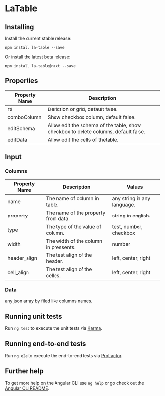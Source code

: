 # LaTable

## Installing

Install the current stable release:

```
npm install la-table --save
```

Or install the latest beta release:

```
npm install la-table@next --save
```

## Properties

| Property Name | Description   |
| ------------- | ------------- |
| rtl | Deriction or grid, default false. |
| comboColumn | Show checkbox column, default false. |
| editSchema | Allow edit the schema of the table, show checkbox to delete columns, default false. |
| editData | Allow edit the cells of thetable. |

## Input
### Columns

| Property Name | Description | Values |
| ------------- | ----------- | ----------- |
| name | The name of column in table. | any string in any language. |
| property | The name of the property from data. | string in english. |
| type | The type of the value of column. | test, number, checkbox |
| width | The width of the column in pressents. | number |
| header_align | The test align of the header. | left, center, right |
| cell_align | The test align of the celles. | left, center, right |

### Data

any json array by filed like columns names.

## Running unit tests

Run `ng test` to execute the unit tests via [Karma](https://karma-runner.github.io).

## Running end-to-end tests

Run `ng e2e` to execute the end-to-end tests via [Protractor](http://www.protractortest.org/).

## Further help

To get more help on the Angular CLI use `ng help` or go check out the [Angular CLI README](https://github.com/angular/angular-cli/blob/master/README.md).
